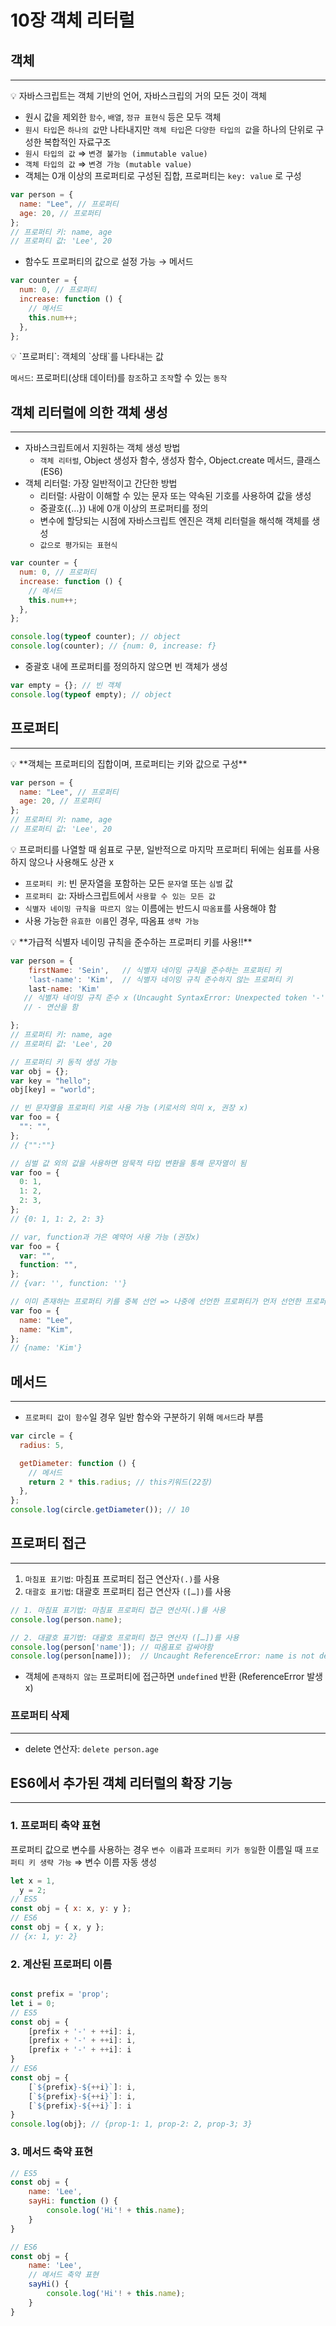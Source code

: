 # 10장 객체 리터럴

## 객체

---

<aside>
💡 자바스크립트는 객체 기반의 언어, 자바스크립의 거의 모든 것이 객체

</aside>

- 원시 값을 제외한 `함수`, `배열`, `정규 표현식` 등은 모두 객체
- `원시 타입`은 `하나의 값`만 나타내지만 `객체 타입`은 `다양한 타입의 값`을 하나의 단위로 구성한 복합적인 자료구조
- `원시 타입의 값` ⇒ `변경 불가능 (immutable value)`
- `객체 타입의 값` ⇒ `변경 가능 (mutable value)`
- 객체는 0개 이상의 프로퍼티로 구성된 집합, 프로퍼티는 `key: value` 로 구성

```jsx
var person = {
  name: "Lee", // 프로퍼티
  age: 20, // 프로퍼티
};
// 프로퍼티 키: name, age
// 프로퍼티 값: 'Lee', 20
```

- 함수도 프로퍼티의 값으로 설정 가능 → 메서드

```jsx
var counter = {
  num: 0, // 프로퍼티
  increase: function () {
    // 메서드
    this.num++;
  },
};
```

<aside>
💡 `프로퍼티`: 객체의 `상태`를 나타내는 값

`메서드`: 프로퍼티(상태 데이터)를 `참조`하고 `조작`할 수 있는 `동작`

</aside>

## 객체 리터럴에 의한 객체 생성

---

- 자바스크립트에서 지원하는 객체 생성 방법
  - `객체 리터럴`, Object 생성자 함수, 생성자 함수, Object.create 메서드, 클래스(ES6)
- 객체 리터럴: 가장 일반적이고 간단한 방법
  - 리터럴: 사람이 이해할 수 있는 문자 또는 약속된 기호를 사용하여 값을 생성
  - 중괄호({…}) 내에 0개 이상의 프로퍼티를 정의
  - 변수에 할당되는 시점에 자바스크립트 엔진은 객체 리터럴을 해석해 객체를 생성
  - `값으로 평가되는 표현식`

```jsx
var counter = {
  num: 0, // 프로퍼티
  increase: function () {
    // 메서드
    this.num++;
  },
};

console.log(typeof counter); // object
console.log(counter); // {num: 0, increase: f}
```

- 중괄호 내에 프로퍼티를 정의하지 않으면 빈 객체가 생성

```jsx
var empty = {}; // 빈 객체
console.log(typeof empty); // object
```

## 프로퍼티

---

<aside>
💡 **객체는 프로퍼티의 집합이며, 프로퍼티는 키와 값으로 구성**

</aside>

```jsx
var person = {
  name: "Lee", // 프로퍼티
  age: 20, // 프로퍼티
};
// 프로퍼티 키: name, age
// 프로퍼티 값: 'Lee', 20
```

<aside>
💡 프로퍼티를 나열할 때 쉼표로 구분, 일반적으로 마지막 프로퍼티 뒤에는 쉼표를 사용하지 않으나 사용해도 상관 x

</aside>

- `프로퍼티 키`: 빈 문자열을 포함하는 모든 `문자열` 또는 `심벌` 값
- `프로퍼티 값`: 자바스크립트에서 `사용할 수 있는 모든 값`
- `식별자 네이밍 규칙을 따르지 않는` 이름에는 반드시 `따옴표`를 사용해야 함
- 사용 가능한 `유효한 이름`인 경우, 따옴표 `생략 가능`

<aside>
💡 **가급적 식별자 네이밍 규칙을 준수하는 프로퍼티 키를 사용!!**

</aside>

```jsx
var person = {
	firstName: 'Sein',   // 식별자 네이밍 규칙을 준수하는 프로퍼티 키
	'last-name': 'Kim',  // 식별자 네이밍 규칙 준수하지 않는 프로퍼티 키
	last-name: 'Kim'
   // 식별자 네이밍 규칙 준수 x (Uncaught SyntaxError: Unexpected token '-')
   // - 연산을 함

};
// 프로퍼티 키: name, age
// 프로퍼티 값: 'Lee', 20
```

```jsx
// 프로퍼티 키 동적 생성 가능
var obj = {};
var key = "hello";
obj[key] = "world";

// 빈 문자열을 프로퍼티 키로 사용 가능 (키로서의 의미 x, 권장 x)
var foo = {
  "": "",
};
// {"":""}

// 심벌 값 외의 값을 사용하면 암묵적 타입 변환을 통해 문자열이 됨
var foo = {
  0: 1,
  1: 2,
  2: 3,
};
// {0: 1, 1: 2, 2: 3}

// var, function과 가은 예약어 사용 가능 (권장x)
var foo = {
  var: "",
  function: "",
};
// {var: '', function: ''}

// 이미 존재하는 프로퍼티 키를 중복 선언 => 나중에 선언한 프로퍼티가 먼저 선언한 프로퍼티를 덮어씀
var foo = {
  name: "Lee",
  name: "Kim",
};
// {name: 'Kim'}
```

## 메서드

---

- `프로퍼티 값이 함수`일 경우 일반 함수와 구분하기 위해 `메서드`라 부름

```jsx
var circle = {
  radius: 5,

  getDiameter: function () {
    // 메서드
    return 2 * this.radius; // this키워드(22장)
  },
};
console.log(circle.getDiameter()); // 10
```

## 프로퍼티 접근

---

1. `마침표 표기법`: 마침표 프로퍼티 접근 연산자`(.)`를 사용
2. `대괄호 표기법`: 대괄호 프로퍼티 접근 연산자 `([…])`를 사용

```jsx
// 1. 마침표 표기법: 마침표 프로퍼티 접근 연산자(.)를 사용
console.log(person.name);

// 2. 대괄호 표기법: 대괄호 프로퍼티 접근 연산자 ([…])를 사용
console.log(person['name']); // 따옴표로 감싸야함
console.log(person[name]));  // Uncaught ReferenceError: name is not defined
```

- 객체에 `존재하지 않는` 프로퍼티에 접근하면 `undefined` 반환 (ReferenceError 발생 x)

### 프로퍼티 삭제

---

- delete 연산자: `delete person.age`

## ES6에서 추가된 객체 리터럴의 확장 기능

---

### 1. 프로퍼티 축약 표현

프로퍼티 값으로 변수를 사용하는 경우 `변수 이름`과 `프로퍼티 키가 동일`한 이름일 때 `프로퍼티 키 생략 가능` ⇒ 변수 이름 자동 생성

```jsx
let x = 1,
  y = 2;
// ES5
const obj = { x: x, y: y };
// ES6
const obj = { x, y };
// {x: 1, y: 2}
```

### 2. 계산된 프로퍼티 이름

```jsx

const prefix = 'prop';
let i = 0;
// ES5
const obj = {
	[prefix + '-' + ++i]: i,
	[prefix + '-' + ++i]: i,
	[prefix + '-' + ++i]: i
}
// ES6
const obj = {
	[`${prefix}-${++i}`]: i,
	[`${prefix}-${++i}`]: i,
	[`${prefix}-${++i}`]: i
}
console.log(obj}; // {prop-1: 1, prop-2: 2, prop-3; 3}
```

### 3. 메서드 축약 표현

```jsx
// ES5
const obj = {
	name: 'Lee',
	sayHi: function () {
		console.log('Hi'! + this.name);
	}
}

// ES6
const obj = {
	name: 'Lee',
	// 메서드 축약 표현
	sayHi() {
		console.log('Hi'! + this.name);
	}
}
```
